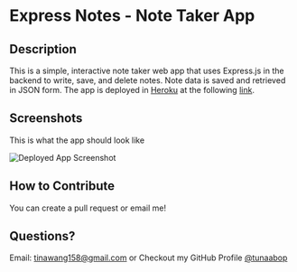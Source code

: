 # Express Notes - Note Taker App

## Description

This is a simple, interactive note taker web app that uses Express.js in the backend to write, save, and delete notes. Note data is saved and retrieved in JSON form. The app is deployed in [Heroku](https://www.heroku.com/) at the following [link](https://express-notes-1.herokuapp.com/). 

## Screenshots

This is what the app should look like

![Deployed App Screenshot](./screenshots/ss.png)

## How to Contribute <a name="contribute"/>

You can create a pull request or email me! 
  
## Questions? <a name="questions"/>

Email: tinawang158@gmail.com or
Checkout my GitHub Profile [@tunaabop](https://github.com/tunaabop)
